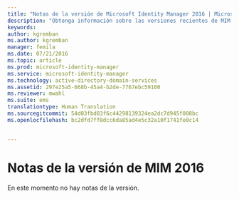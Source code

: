 ```yaml
---
title: "Notas de la versión de Microsoft Identity Manager 2016 | Microsoft Docs"
description: "Obtenga información sobre las versiones recientes de MIM."
keywords: 
author: kgremban
ms.author: kgremban
manager: femila
ms.date: 07/21/2016
ms.topic: article
ms.prod: microsoft-identity-manager
ms.service: microsoft-identity-manager
ms.technology: active-directory-domain-services
ms.assetid: 297e25a5-668b-45a4-b2de-7767ebc59100
ms.reviewer: mwahl
ms.suite: ems
translationtype: Human Translation
ms.sourcegitcommit: 54d03fbd03f6c44298139324ea2dc7d945f008bc
ms.openlocfilehash: bc2dfd7ff8dcc6da85ad4e5c32a10f1741fe0c14


---
```


# <a name="release-notes-for-mim-2016"></a>Notas de la versión de MIM 2016
En este momento no hay notas de la versión.



<!--HONumber=Jan17_HO4-->


